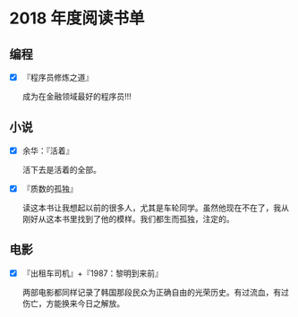# 2018 年度阅读书单

## 编程

- [X] 『程序员修炼之道』

    成为在金融领域最好的程序员!!!

## 小说

- [X] 余华：『活着』

    活下去是活着的全部。

- [X] 『质数的孤独』

    读这本书让我想起以前的很多人，尤其是车轮同学。虽然他现在不在了，我从刚好从这本书里找到了他的模样。我们都生而孤独，注定的。

## 电影

- [X] 『出租车司机』+『1987：黎明到来前』
    
    两部电影都同样记录了韩国那段民众为正确自由的光荣历史。有过流血，有过伤亡，方能换来今日之解放。 
